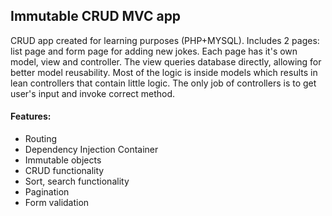 ## Immutable CRUD MVC app
CRUD app created for learning purposes (PHP+MYSQL). Includes 2 pages: list page and form page for adding new jokes. Each page has it's own model, view and controller. The view queries database directly, allowing for better model reusability. Most of the logic is inside models which results in lean controllers that contain little logic. The only job of controllers is to get user's input and invoke correct method.

#### Features:
- Routing
- Dependency Injection Container
- Immutable objects
- CRUD functionality
- Sort, search functionality
- Pagination
- Form validation
